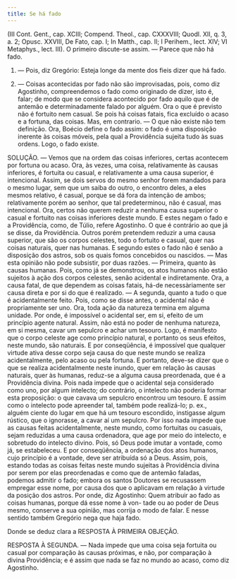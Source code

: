 ```yaml
---
title: Se há fado
---
```


(III Cont. Gent., cap. XCIII; Compend. Theol., cap. CXXXVIII; Quodl. XII, q. 3, a. 2; Opusc. XXVIII, De Fato, cap. I; In Matth., cap. II; I Perihem., Iect. XIV; VI Metaphys., lect. III).
  O primeiro discute-se assim. — Parece que não há fado.  

1. — Pois, diz Gregório: Esteja longe da mente dos fieis dizer que há fado.  

2. — Coisas acontecidas por fado não são improvisadas, pois, como diz Agostinho, compreendemos o fado como originado de dizer, isto é, falar; de modo que se considera acontecido por fado aquilo que é de antemão e determinadamente falado por alguém. Ora o que é previsto não é fortuito nem casual. Se pois há coisas fatais, fica excluído o acaso e a fortuna, das coisas.  Mas, em contrario. — O que não existe não tem definição. Ora, Boécio define o fado assim: o fado é uma disposição inerente às coisas móveis, pela qual a Providência sujeita tudo às suas ordens. Logo, o fado existe.  

SOLUÇÃO. — Vemos que na ordem das coisas inferiores, certas acontecem por fortuna ou acaso. Ora, às vezes, uma coisa, relativamente às causas inferiores, é fortuita ou casual, e relativamente a uma causa superior, é intencional. Assim, se dois servos do mesmo senhor forem mandados para o mesmo lugar, sem que um saiba do outro, o encontro deles, a eles mesmos relativo, é casual, porque se dá fora da intenção de ambos; relativamente porém ao senhor, que tal predeterminou, não é casual, mas intencional.  Ora, certos não querem reduzir a nenhuma causa superior o casual e fortuito nas coisas inferiores deste mundo. E estes negam o fado e a Providência, como, de Túlio, refere Agostinho. O que é contrário ao que já se disse, da Providência.  Outros porém pretendem reduzir a uma causa superior, que são os corpos celestes, todo o fortuito e casual, quer nas coisas naturais, quer nas humanas. E segundo estes o fado não é senão a disposição dos astros, sob os quais fomos concebidos ou nascidos. — Mas esta opinião não pode subsistir, por duas razões. — Primeira, quanto às causas humanas. Pois, como já se demonstrou, os atos humanos não estão sujeitos à ação dos corpos celestes, senão acidental e indiretamente. Ora, a causa fatal, de que dependem as coisas fatais, há-de necessàriamente ser causa direta e por si do que é realizado. — A segunda, quanto a tudo o que é acidentalmente feito. Pois, como se disse antes, o acidental não é propriamente ser uno. Ora, toda ação da natureza termina em alguma unidade. Por onde, é impossível o acidental ser, em si, efeito de um princípio agente natural. Assim, não está no poder de nenhuma natureza, em si mesma, cavar um sepulcro e achar um tesouro. Logo, é manifesto que o corpo celeste age como princípio natural, e portanto os seus efeitos, neste mundo, são naturais. E por conseqüência, é impossível que qualquer virtude ativa desse corpo seja causa do que neste mundo se realiza acidentalmente, pelo acaso ou pela fortuna.  E portanto, deve-se dizer que o que se realiza acidentalmente neste inundo, quer em relação às causas naturais, quer às humanas, reduz-se a alguma causa preordenada, que é a Providência divina. Pois nada impede que o acidental seja considerado como uno, por algum intelecto; do contrário, o intelecto não poderia formar esta proposição: o que cavava um sepulcro encontrou um tesouro. E assim como o intelecto pode apreender tal, também pode realizá-lo; p. ex., alguém ciente do lugar em que há um tesouro escondido, instigasse algum rústico, que o ignorasse, a cavar aí um sepulcro. Por isso nada impede que as causas feitas acidentalmente, neste mundo, como fortuitas ou casuais, sejam reduzidas a uma causa ordenadora, que age por meio do intelecto, e sobretudo do intelecto divino. Pois, só Deus pode imutar a vontade, como já, se estabeleceu. E por conseqüência, a ordenação dos atos humanos, cujo princípio é a vontade, deve ser atribuída só a Deus.  Assim, pois, estando todas as coisas feitas neste mundo sujeitas à Providência divina por serem por elas preordenadas e como que de antemão faladas, podemos admitir o fado; embora os santos Doutores se recusassem empregar esse nome, por causa dos que o aplicavam em relação à virtude da posição dos astros. Por onde, diz Agostinho: Quem atribuir ao fado as coisas humanas, porque dá esse nome à von- tade ou ao poder de Deus mesmo, conserve a sua opinião, mas corrija o modo de falar. E nesse sentido também Gregório nega que haja fado.  

Donde se deduz clara a RESPOSTA À PRIMEIRA OBJEÇÃO.  

RESPOSTA À SEGUNDA. — Nada impede que uma coisa seja fortuita ou casual por comparação às causas próximas, e não, por comparação à divina Providência; e é assim que nada se faz no mundo ao acaso, como diz Agostinho.